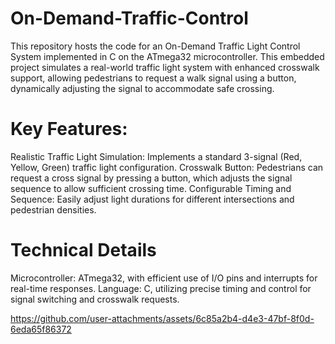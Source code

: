 # On-Demand-Traffic-Control
This repository hosts the code for an On-Demand Traffic Light Control System implemented in C on the ATmega32 microcontroller. This embedded project simulates a real-world traffic light system with enhanced crosswalk support, allowing pedestrians to request a walk signal using a button, dynamically adjusting the signal to accommodate safe crossing.

# Key Features:
  Realistic Traffic Light Simulation: Implements a standard 3-signal (Red, Yellow, Green) traffic light configuration.
  Crosswalk Button: Pedestrians can request a cross signal by pressing a button, which adjusts the signal sequence to allow sufficient crossing time.
  Configurable Timing and Sequence: Easily adjust light durations for different intersections and pedestrian densities.
  
# Technical Details
   Microcontroller: ATmega32, with efficient use of I/O pins and interrupts for real-time responses. Language: C, utilizing precise timing and control for signal switching and crosswalk requests.


   

https://github.com/user-attachments/assets/6c85a2b4-d4e3-47bf-8f0d-6eda65f86372

